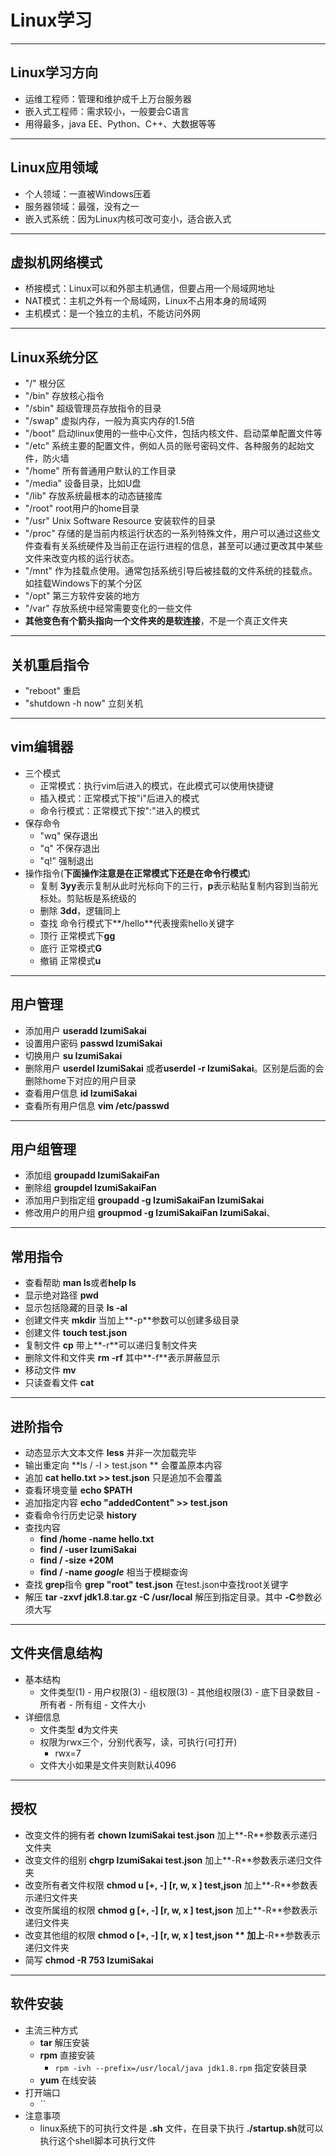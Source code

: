 # Linux学习

****************

## Linux学习方向

* 运维工程师：管理和维护成千上万台服务器
* 嵌入式工程师：需求较小，一般要会C语言
* 用得最多，java EE、Python、C++、大数据等等



******************

## Linux应用领域

* 个人领域：一直被Windows压着
* 服务器领域：最强，没有之一
* 嵌入式系统：因为Linux内核可改可变小，适合嵌入式



*****************

## 虚拟机网络模式

* 桥接模式：Linux可以和外部主机通信，但要占用一个局域网地址
* NAT模式：主机之外有一个局域网，Linux不占用本身的局域网
* 主机模式：是一个独立的主机，不能访问外网



*****************

## Linux系统分区

* "/"  根分区
* "/bin"  存放核心指令
* "/sbin"  超级管理员存放指令的目录
* "/swap"  虚拟内存，一般为真实内存的1.5倍
* "/boot"  启动linux使用的一些中心文件，包括内核文件、启动菜单配置文件等
* "/etc"  系统主要的配置文件，例如人员的账号密码文件、各种服务的起始文件，防火墙
* "/home"  所有普通用户默认的工作目录
* "/media"   设备目录，比如U盘
* "/lib"   存放系统最根本的动态链接库
* "/root"  root用户的home目录
* "/usr"  Unix Software Resource  安装软件的目录
* "/proc"   存储的是当前内核运行状态的一系列特殊文件，用户可以通过这些文件查看有关系统硬件及当前正在运行进程的信息，甚至可以通过更改其中某些文件来改变内核的运行状态。
* "/mnt"  作为挂载点使用。通常包括系统引导后被挂载的文件系统的挂载点。如挂载Windows下的某个分区
* "/opt"   第三方软件安装的地方
* "/var"  存放系统中经常需要变化的一些文件
* **其他变色有个箭头指向一个文件夹的是软连接**，不是一个真正文件夹



****************

## 关机重启指令

* "reboot"  重启
* "shutdown -h now"   立刻关机

*****************

## vim编辑器

- 三个模式
  - 正常模式：执行vim后进入的模式，在此模式可以使用快捷键
  - 插入模式：正常模式下按"i"后进入的模式
  - 命令行模式：正常模式下按":"进入的模式
- 保存命令
  - "wq"  保存退出
  - "q"  不保存退出
  - "q!"  强制退出 
- 操作指令(**下面操作注意是在正常模式下还是在命令行模式**)
  - 复制    **3yy**表示复制从此时光标向下的三行，**p**表示粘贴复制内容到当前光标处。剪贴板是系统级的
  - 删除    **3dd**，逻辑同上
  - 查找    命令行模式下**/hello**代表搜索hello关键字
  - 顶行    正常模式下**gg**
  - 底行    正常模式**G**
  - 撤销    正常模式**u**

****************

## 用户管理

* 添加用户   **useradd  IzumiSakai**
* 设置用户密码   **passwd IzumiSakai**
* 切换用户   **su IzumiSakai**
* 删除用户   **userdel IzumiSakai** 或者**userdel -r IzumiSakai**。区别是后面的会删除home下对应的用户目录
* 查看用户信息  **id IzumiSakai**
* 查看所有用户信息   **vim /etc/passwd**

****************

## 用户组管理

* 添加组   **groupadd  IzumiSakaiFan**
* 删除组   **groupdel  IzumiSakaiFan**
* 添加用户到指定组   **groupadd  -g IzumiSakaiFan  IzumiSakai**
* 修改用户的用户组   **groupmod  -g  IzumiSakaiFan  IzumiSakai**、

***************************

## 常用指令

* 查看帮助    **man ls**或者**help  ls**
* 显示绝对路径  **pwd**
* 显示包括隐藏的目录  **ls  -al**
* 创建文件夹   **mkdir**   当加上**-p**参数可以创建多级目录
* 创建文件  **touch   test.json**
* 复制文件  **cp**  带上**-r**可以递归复制文件夹
* 删除文件和文件夹   **rm -rf**  其中**-f**表示屏蔽显示
* 移动文件  **mv**
* 只读查看文件  **cat**

******************

## 进阶指令

* 动态显示大文本文件 **less**  并非一次加载完毕
* 输出重定向 **ls  /  -l  >  test.json **  会覆盖原本内容
* 追加   **cat  hello.txt  >>  test.json**  只是追加不会覆盖
* 查看环境变量 **echo  $PATH**
* 追加指定内容  **echo  "addedContent"  >>  test.json**
* 查看命令行历史记录  **history**
* 查找内容  
  * **find  /home  -name  hello.txt**
  * **find  /  -user  IzumiSakai**
  * **find  /  -size  +20M**
  * **find  /  -name  ***google*****   相当于模糊查询
* 查找 **grep**指令  **grep  "root"  test.json**  在test.json中查找root关键字
* 解压  **tar  -zxvf  jdk1.8.tar.gz  -C  /usr/local**  解压到指定目录。其中 **-C**参数必须大写



******************

## 文件夹信息结构

* 基本结构
  * 文件类型(1) - 用户权限(3) - 组权限(3) - 其他组权限(3) - 底下目录数目 - 所有者 - 所有组 - 文件大小
* 详细信息
  * 文件类型 **d**为文件夹
  * 权限为rwx三个，分别代表写，读，可执行(可打开)  
    * rwx=7
  * 文件大小如果是文件夹则默认4096

*****************

## 授权

* 改变文件的拥有者 **chown  IzumiSakai  test.json**   加上**-R**参数表示递归文件夹
*  改变文件的组别  **chgrp  IzumiSakai  test.json**   加上**-R**参数表示递归文件夹
* 改变所有者文件权限  **chmod  u [+, -]  [r, w, x ]  test,json**   加上**-R**参数表示递归文件夹
* 改变所属组的权限  **chmod  g [+, -]  [r, w, x ]  test,json**   加上**-R**参数表示递归文件夹
* 改变其他组的权限  **chmod  o [+, -]  [r, w, x ]  test,json **  加上**-R**参数表示递归文件夹
* 简写 **chmod -R  753  IzumiSakai**

*****************

## 软件安装

* 主流三种方式
  * **tar**  解压安装
  * **rpm**   直接安装
    * `rpm -ivh --prefix=/usr/local/java jdk1.8.rpm`  指定安装目录
  * **yum**  在线安装
* 打开端口
  * ``
* 注意事项
  * linux系统下的可执行文件是 **.sh** 文件，在目录下执行 **./startup.sh**就可以执行这个shell脚本可执行文件